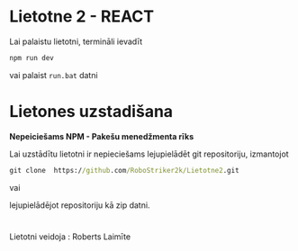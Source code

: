 # Lietotne 2 - REACT

Lai palaistu lietotni, termināli ievadīt

```js
npm run dev
```

vai palaist `run.bat` datni

# Lietones uzstadišana

**Nepeiciešams NPM - Pakešu menedžmenta rīks** 

Lai uzstādītu lietotni ir nepieciešams lejupielādēt git repositoriju, izmantojot

```cmd
git clone  https://github.com/RoboStriker2k/Lietotne2.git
```

vai

lejupielādējot repositoriju kā zip datni.



#

Lietotni veidoja : Roberts Laimīte
